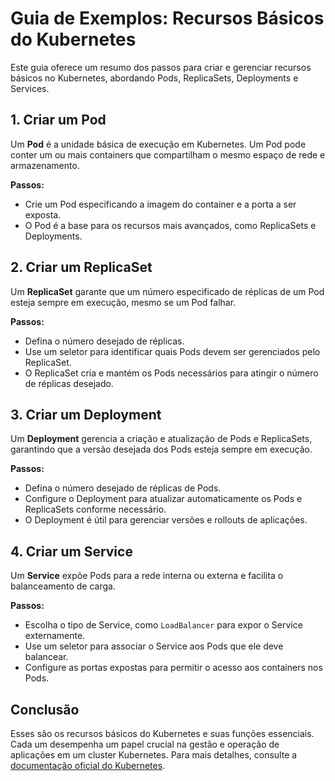 # Guia de Exemplos: Recursos Básicos do Kubernetes

Este guia oferece um resumo dos passos para criar e gerenciar recursos básicos no Kubernetes, abordando Pods, ReplicaSets, Deployments e Services.

## 1. Criar um Pod

Um **Pod** é a unidade básica de execução em Kubernetes. Um Pod pode conter um ou mais containers que compartilham o mesmo espaço de rede e armazenamento. 

**Passos:**
- Crie um Pod especificando a imagem do container e a porta a ser exposta.
- O Pod é a base para os recursos mais avançados, como ReplicaSets e Deployments.

## 2. Criar um ReplicaSet

Um **ReplicaSet** garante que um número especificado de réplicas de um Pod esteja sempre em execução, mesmo se um Pod falhar.

**Passos:**
- Defina o número desejado de réplicas.
- Use um seletor para identificar quais Pods devem ser gerenciados pelo ReplicaSet.
- O ReplicaSet cria e mantém os Pods necessários para atingir o número de réplicas desejado.

## 3. Criar um Deployment

Um **Deployment** gerencia a criação e atualização de Pods e ReplicaSets, garantindo que a versão desejada dos Pods esteja sempre em execução.

**Passos:**
- Defina o número desejado de réplicas de Pods.
- Configure o Deployment para atualizar automaticamente os Pods e ReplicaSets conforme necessário.
- O Deployment é útil para gerenciar versões e rollouts de aplicações.

## 4. Criar um Service

Um **Service** expõe Pods para a rede interna ou externa e facilita o balanceamento de carga.

**Passos:**
- Escolha o tipo de Service, como `LoadBalancer` para expor o Service externamente.
- Use um seletor para associar o Service aos Pods que ele deve balancear.
- Configure as portas expostas para permitir o acesso aos containers nos Pods.

## Conclusão

Esses são os recursos básicos do Kubernetes e suas funções essenciais. Cada um desempenha um papel crucial na gestão e operação de aplicações em um cluster Kubernetes. Para mais detalhes, consulte a [documentação oficial do Kubernetes](https://kubernetes.io/docs/home/).


